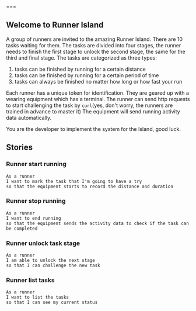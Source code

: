 ===

## Welcome to Runner Island

A group of runners are invited to the amazing Runner Island. There are 10 tasks waiting for them.
The tasks are divided into four stages, the runner needs to finish the first stage to unlock the second stage, 
the same for the third and final stage. The tasks are categorized as three types: 

1. tasks can be finished by running for a certain distance
2. tasks can be finished by running for a certain period of time
3. tasks can always be finished no matter how long or how fast your run 

Each runner has a unique token for identification.
They are geared up with a wearing equipment which has a terminal. 
The runner can send http requests to start challenging the task by `curl`(yes, don't worry, the runners are trained in advance to master it)
The equipment will send running activity data automatically.
 
You are the developer to implement the system for the Island, good luck. 

## Stories

### Runner start running

```
As a runner
I want to mark the task that I'm going to have a try
so that the equipment starts to record the distance and duration
```

### Runner stop running

```
As a runner
I want to end running
so that the equipment sends the activity data to check if the task can be completed 
```

### Runner unlock task stage

```
As a runner
I am able to unlock the next stage
so that I can challenge the new task  
```

### Runner list tasks

```
As a runner
I want to list the tasks
so that I can see my current status  
```